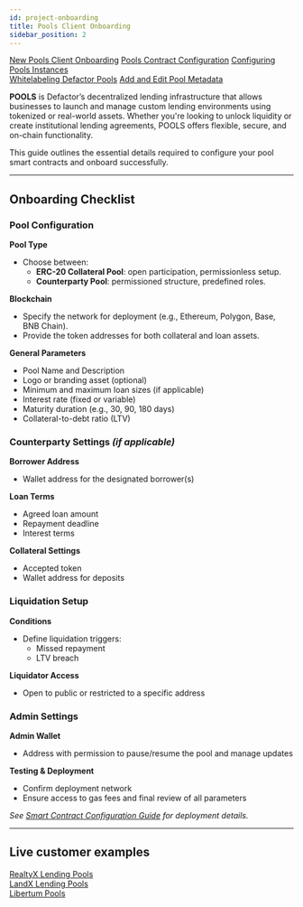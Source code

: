 ```yaml
---
id: project-onboarding
title: Pools Client Onboarding
sidebar_position: 2
---
```


<div style={{ display: 'flex', flexWrap: 'wrap', color: '#eb9f00', gap: '1rem' }}>
  <div style={{
    flex: '1 1 280px',
    display: 'flex',
    flexDirection: 'column',
    rowGap: '1rem',
    alignItems: 'flex-start',
    textDecoration: 'underline',
  }}>
    <a href="new-pools-client-onboarding" className="pagination-nav__label">New Pools Client Onboarding</a>
    <a href="pools-smart-contracts-configuration" className="pagination-nav__label">Pools Contract Configuration</a>
    <a href="configuring-pools-instances" className="pagination-nav__label">Configuring Pools Instances</a>
  </div>

  <div style={{
    flex: '1 1 280px',
    display: 'flex',
    flexDirection: 'column',
    rowGap: '1rem',
    alignItems: 'flex-start',
    textDecoration: 'underline'
  }}>
    <a href="whitelabeling-defactor-pools" className="pagination-nav__label">Whitelabeling Defactor Pools</a>
    <a href="add-and-edit-pool-metadata" className="pagination-nav__label">Add and Edit Pool Metadata</a>
  </div>
</div>

**POOLS** is Defactor’s decentralized lending infrastructure that allows businesses to launch and manage custom lending environments using tokenized or real-world assets. Whether you're looking to unlock liquidity or create institutional lending agreements, POOLS offers flexible, secure, and on-chain functionality.

This guide outlines the essential details required to configure your pool smart contracts and onboard successfully.

---

## Onboarding Checklist

### Pool Configuration

**Pool Type**

- Choose between:
  - **ERC-20 Collateral Pool**: open participation, permissionless setup.
  - **Counterparty Pool**: permissioned structure, predefined roles.

**Blockchain**

- Specify the network for deployment (e.g., Ethereum, Polygon, Base, BNB Chain).
- Provide the token addresses for both collateral and loan assets.

**General Parameters**

- Pool Name and Description
- Logo or branding asset (optional)
- Minimum and maximum loan sizes (if applicable)
- Interest rate (fixed or variable)
- Maturity duration (e.g., 30, 90, 180 days)
- Collateral-to-debt ratio (LTV)

### Counterparty Settings _(if applicable)_

**Borrower Address**

- Wallet address for the designated borrower(s)

**Loan Terms**

- Agreed loan amount
- Repayment deadline
- Interest terms

**Collateral Settings**

- Accepted token
- Wallet address for deposits

### Liquidation Setup

**Conditions**

- Define liquidation triggers:
  - Missed repayment
  - LTV breach

**Liquidator Access**

- Open to public or restricted to a specific address

### Admin Settings

**Admin Wallet**

- Address with permission to pause/resume the pool and manage updates

**Testing & Deployment**

- Confirm deployment network
- Ensure access to gas fees and final review of all parameters

_See [Smart Contract Configuration Guide](/docs/pools/how-tos/pools-smart-contracts-configuration) for deployment details._

---

## Live customer examples

[RealtyX Lending Pools](https://www.defactor.com/case-studies#realtyx)  
[LandX Lending Pools](https://www.defactor.com/case-studies#landx)  
[Libertum Pools](https://www.defactor.com/case-studies#libertum)
